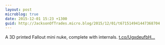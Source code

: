 ```yaml
---
layout: post
microblog: true
date: 2015-12-01 15:23 +1300
guid: http://JacksonOfTrades.micro.blog/2015/12/01/t671514941447368704.html
---
```

A 3D printed Fallout mini nuke, complete with internals. [t.co/UgxdeufbH...](https://t.co/UgxdeufbHG)

